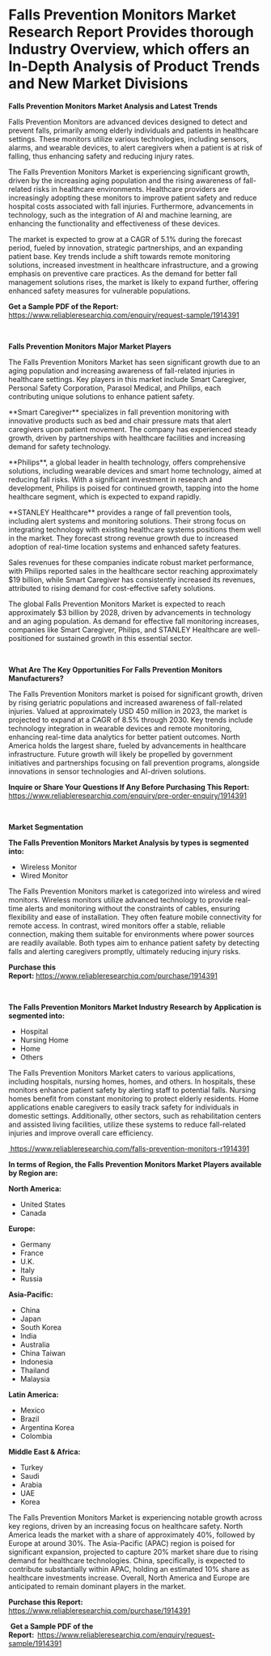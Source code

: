 <p><h1>Falls Prevention Monitors Market Research Report Provides thorough Industry Overview, which offers an In-Depth Analysis of Product Trends and New Market Divisions</h1></p><p><strong>Falls Prevention Monitors Market Analysis and Latest Trends</strong></p>
<p><p>Falls Prevention Monitors are advanced devices designed to detect and prevent falls, primarily among elderly individuals and patients in healthcare settings. These monitors utilize various technologies, including sensors, alarms, and wearable devices, to alert caregivers when a patient is at risk of falling, thus enhancing safety and reducing injury rates.</p><p>The Falls Prevention Monitors Market is experiencing significant growth, driven by the increasing aging population and the rising awareness of fall-related risks in healthcare environments. Healthcare providers are increasingly adopting these monitors to improve patient safety and reduce hospital costs associated with fall injuries. Furthermore, advancements in technology, such as the integration of AI and machine learning, are enhancing the functionality and effectiveness of these devices.</p><p>The market is expected to grow at a CAGR of 5.1% during the forecast period, fueled by innovation, strategic partnerships, and an expanding patient base. Key trends include a shift towards remote monitoring solutions, increased investment in healthcare infrastructure, and a growing emphasis on preventive care practices. As the demand for better fall management solutions rises, the market is likely to expand further, offering enhanced safety measures for vulnerable populations.</p></p>
<p><strong>Get a Sample PDF of the Report:&nbsp;</strong> <a href="https://www.reliableresearchiq.com/enquiry/request-sample/1914391?utm_campaign=2449&utm_medium=2&utm_source=Github&utm_content=ia&utm_term=12042025&utm_id=falls-prevention-monitors">https://www.reliableresearchiq.com/enquiry/request-sample/1914391</a></p>
<p>&nbsp;</p>
<p><strong>Falls Prevention Monitors Major Market Players</strong></p>
<p><p>The Falls Prevention Monitors Market has seen significant growth due to an aging population and increasing awareness of fall-related injuries in healthcare settings. Key players in this market include Smart Caregiver, Personal Safety Corporation, Parasol Medical, and Philips, each contributing unique solutions to enhance patient safety.</p><p>**Smart Caregiver** specializes in fall prevention monitoring with innovative products such as bed and chair pressure mats that alert caregivers upon patient movement. The company has experienced steady growth, driven by partnerships with healthcare facilities and increasing demand for safety technology. </p><p>**Philips**, a global leader in health technology, offers comprehensive solutions, including wearable devices and smart home technology, aimed at reducing fall risks. With a significant investment in research and development, Philips is poised for continued growth, tapping into the home healthcare segment, which is expected to expand rapidly.</p><p>**STANLEY Healthcare** provides a range of fall prevention tools, including alert systems and monitoring solutions. Their strong focus on integrating technology with existing healthcare systems positions them well in the market. They forecast strong revenue growth due to increased adoption of real-time location systems and enhanced safety features.</p><p>Sales revenues for these companies indicate robust market performance, with Philips reported sales in the healthcare sector reaching approximately $19 billion, while Smart Caregiver has consistently increased its revenues, attributed to rising demand for cost-effective safety solutions.</p><p>The global Falls Prevention Monitors Market is expected to reach approximately $3 billion by 2028, driven by advancements in technology and an aging population. As demand for effective fall monitoring increases, companies like Smart Caregiver, Philips, and STANLEY Healthcare are well-positioned for sustained growth in this essential sector.</p></p>
<p>&nbsp;</p>
<p><strong>What Are The Key Opportunities For Falls Prevention Monitors Manufacturers?</strong></p>
<p><p>The Falls Prevention Monitors market is poised for significant growth, driven by rising geriatric populations and increased awareness of fall-related injuries. Valued at approximately USD 450 million in 2023, the market is projected to expand at a CAGR of 8.5% through 2030. Key trends include technology integration in wearable devices and remote monitoring, enhancing real-time data analytics for better patient outcomes. North America holds the largest share, fueled by advancements in healthcare infrastructure. Future growth will likely be propelled by government initiatives and partnerships focusing on fall prevention programs, alongside innovations in sensor technologies and AI-driven solutions.</p></p>
<p><strong>Inquire or Share Your Questions If Any Before Purchasing This Report:</strong> <a href="https://www.reliableresearchiq.com/enquiry/pre-order-enquiry/1914391?utm_campaign=2449&utm_medium=2&utm_source=Github&utm_content=ia&utm_term=12042025&utm_id=falls-prevention-monitors">https://www.reliableresearchiq.com/enquiry/pre-order-enquiry/1914391</a></p>
<p>&nbsp;</p>
<p><strong>Market Segmentation</strong></p>
<p><strong>The Falls Prevention Monitors Market Analysis by types is segmented into:</strong></p>
<p><ul><li>Wireless Monitor</li><li>Wired Monitor</li></ul></p>
<p><p>The Falls Prevention Monitors market is categorized into wireless and wired monitors. Wireless monitors utilize advanced technology to provide real-time alerts and monitoring without the constraints of cables, ensuring flexibility and ease of installation. They often feature mobile connectivity for remote access. In contrast, wired monitors offer a stable, reliable connection, making them suitable for environments where power sources are readily available. Both types aim to enhance patient safety by detecting falls and alerting caregivers promptly, ultimately reducing injury risks.</p></p>
<p><strong>Purchase this Report:&nbsp;</strong><a href="https://www.reliableresearchiq.com/purchase/1914391?utm_campaign=2449&utm_medium=2&utm_source=Github&utm_content=ia&utm_term=12042025&utm_id=falls-prevention-monitors">https://www.reliableresearchiq.com/purchase/1914391</a></p>
<p>&nbsp;</p>
<p><strong>The Falls Prevention Monitors Market Industry Research by Application is segmented into:</strong></p>
<p><ul><li>Hospital</li><li>Nursing Home</li><li>Home</li><li>Others</li></ul></p>
<p><p>The Falls Prevention Monitors Market caters to various applications, including hospitals, nursing homes, homes, and others. In hospitals, these monitors enhance patient safety by alerting staff to potential falls. Nursing homes benefit from constant monitoring to protect elderly residents. Home applications enable caregivers to easily track safety for individuals in domestic settings. Additionally, other sectors, such as rehabilitation centers and assisted living facilities, utilize these systems to reduce fall-related injuries and improve overall care efficiency.</p></p>
<p><a href="https://www.reliableresearchiq.com/falls-prevention-monitors-r1914391?utm_campaign=2449&utm_medium=2&utm_source=Github&utm_content=ia&utm_term=12042025&utm_id=falls-prevention-monitors">&nbsp;https://www.reliableresearchiq.com/falls-prevention-monitors-r1914391</a></p>
<p><strong>In terms of Region, the Falls Prevention Monitors Market Players available by Region are:</strong></p>
<p>
    <p> <strong> North America: </strong>
        <ul>
            <li>United States</li>
            <li>Canada</li>
        </ul>
        </p> 
    <p> <strong> Europe: </strong>
        <ul>
            <li>Germany</li>
            <li>France</li>
            <li>U.K.</li>
            <li>Italy</li>
            <li>Russia</li>
        </ul>
        </p> 
    <p> <strong> Asia-Pacific: </strong>
        <ul>
            <li>China</li>
            <li>Japan</li>
            <li>South Korea</li>
            <li>India</li>
            <li>Australia</li>
            <li>China Taiwan</li>
            <li>Indonesia</li>
            <li>Thailand</li>
            <li>Malaysia</li>
        </ul>
        </p> 
    <p> <strong> Latin America: </strong>
        <ul>
            <li>Mexico</li>
            <li>Brazil</li>
            <li>Argentina Korea</li>
            <li>Colombia</li>
        </ul>
        </p> 
    <p> <strong> Middle East & Africa: </strong>
        <ul>
            <li>Turkey</li>
            <li>Saudi</li>
            <li>Arabia</li>
            <li>UAE</li>
            <li>Korea</li>
        </ul>
    </p>
    </p>
<p><p>The Falls Prevention Monitors Market is experiencing notable growth across key regions, driven by an increasing focus on healthcare safety. North America leads the market with a share of approximately 40%, followed by Europe at around 30%. The Asia-Pacific (APAC) region is poised for significant expansion, projected to capture 20% market share due to rising demand for healthcare technologies. China, specifically, is expected to contribute substantially within APAC, holding an estimated 10% share as healthcare investments increase. Overall, North America and Europe are anticipated to remain dominant players in the market.</p></p>
<p><strong>Purchase this Report: </strong><a href="https://www.reliableresearchiq.com/purchase/1914391?utm_campaign=2449&utm_medium=2&utm_source=Github&utm_content=ia&utm_term=12042025&utm_id=falls-prevention-monitors">https://www.reliableresearchiq.com/purchase/1914391</a></p>
<p>&nbsp;<strong>Get a Sample PDF of the Report:&nbsp;&nbsp;</strong><a href="https://www.reliableresearchiq.com/enquiry/request-sample/1914391?utm_campaign=2449&utm_medium=2&utm_source=Github&utm_content=ia&utm_term=12042025&utm_id=falls-prevention-monitors">https://www.reliableresearchiq.com/enquiry/request-sample/1914391</a></p>
<p><strong></strong></p>
<p><p></p><p></p><p></p></p>